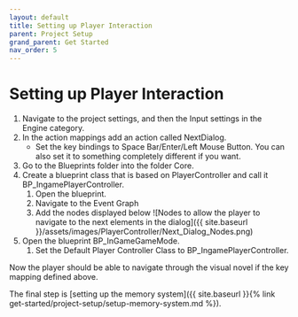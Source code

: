 ```yaml
---
layout: default
title: Setting up Player Interaction
parent: Project Setup
grand_parent: Get Started
nav_order: 5
---
```


# Setting up Player Interaction
1. Navigate to the project settings, and then the Input settings in the Engine category.
2. In the action mappings add an action called NextDialog.
    - Set the key bindings to Space Bar/Enter/Left Mouse Button. You can also set it to something completely different if you want.
3. Go to the Blueprints folder into the folder Core.
4. Create a blueprint class that is based on PlayerController and call it BP_IngamePlayerController.
    1. Open the blueprint.
    2. Navigate to the Event Graph
    3. Add the nodes displayed below
    ![Nodes to allow the player to navigate to the next elements in the dialog]({{ site.baseurl }}/assets/images/PlayerController/Next_Dialog_Nodes.png)
5. Open the blueprint BP_InGameGameMode.
    1. Set the Default Player Controller Class to BP_IngamePlayerController.

Now the player should be able to navigate through the visual novel if the key mapping defined above.

The final step is [setting up the memory system]({{ site.baseurl }}{% link get-started/project-setup/setup-memory-system.md %}).